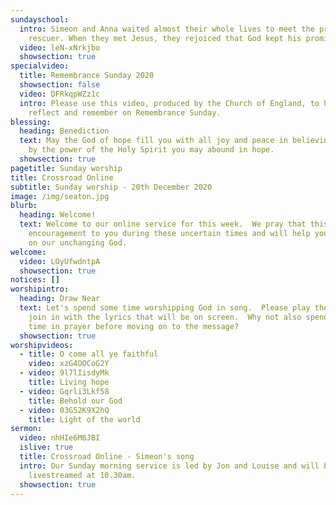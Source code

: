 ```yaml
---
sundayschool:
  intro: Simeon and Anna waited almost their whole lives to meet the promised
    rescuer. When they met Jesus, they rejoiced that God kept his promise!
  video: leN-xNrkjbo
  showsection: true
specialvideo:
  title: Remembrance Sunday 2020
  showsection: false
  video: DFRkqpWZz1c
  intro: Please use this video, produced by the Church of England, to help you
    reflect and remember on Remembrance Sunday.
blessing:
  heading: Benediction
  text: May the God of hope fill you with all joy and peace in believing, so that
    by the power of the Holy Spirit you may abound in hope.
  showsection: true
pagetitle: Sunday worship
title: Crossroad Online
subtitle: Sunday worship - 20th December 2020
image: /img/seaton.jpg
blurb:
  heading: Welcome!
  text: Welcome to our online service for this week.  We pray that this will be an
    encouragement to you during these uncertain times and will help you to focus
    on our unchanging God.
welcome:
  video: LOyUfwdntpA
  showsection: true
notices: []
worshipintro:
  heading: Draw Near
  text: Let's spend some time worshipping God in song.  Please play the videos and
    join in with the lyrics that will be on screen.  Why not also spend some
    time in prayer before moving on to the message?
  showsection: true
worshipvideos:
  - title: O come all ye faithful
    video: xzG4OOCoG2Y
  - video: 9l7lIisdyMk
    title: Living hope
  - video: Gqrli3Lkf58
    title: Behold our God
  - video: 03G52K9X2hQ
    title: Light of the world
sermon:
  video: nhHIe6M6JBI
  islive: true
  title: Crossroad Online - Simeon's song
  intro: Our Sunday morning service is led by Jon and Louise and will be
    livestreamed at 10.30am.
  showsection: true
---
```

